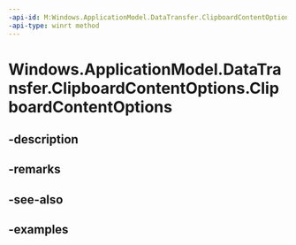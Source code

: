 ```yaml
---
-api-id: M:Windows.ApplicationModel.DataTransfer.ClipboardContentOptions.#ctor
-api-type: winrt method
---
```


<!-- Method syntax.
public ClipboardContentOptions.ClipboardContentOptions()
-->

# Windows.ApplicationModel.DataTransfer.ClipboardContentOptions.ClipboardContentOptions

## -description

## -remarks

## -see-also

## -examples

